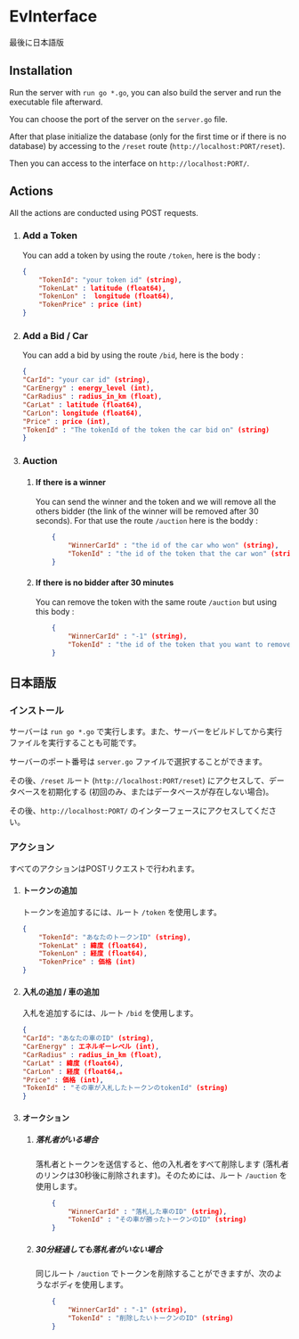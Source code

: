 # EvInterface

最後に日本語版

## Installation

Run the server with ```run go *.go```, you can also build the server and run the executable file afterward.

You can choose the port of the server on the `server.go` file.

After that plase initialize the database (only for the first time or if there is no database) by accessing to the `/reset` route (`http://localhost:PORT/reset`).

Then you can access to the interface on `http://localhost:PORT/`.

## Actions
All the actions are conducted using POST requests.
1) ### Add a Token

    You can add a token by using the route `/token`, here is the body :

    ```json
    {
        "TokenId": "your token id" (string),
        "TokenLat" : latitude (float64),
        "TokenLon" :  longitude (float64),
        "TokenPrice" : price (int)
    }
    ```

2) ### Add a Bid / Car

    You can add a bid by using the route `/bid`, here is the body :

    ```json
    {
    "CarId": "your car id" (string),
    "CarEnergy" : energy_level (int),
    "CarRadius" : radius_in_km (float),
    "CarLat" : latitude (float64),
    "CarLon": longitude (float64),
    "Price" : price (int),
    "TokenId" : "The tokenId of the token the car bid on" (string)
    }
    ```

3) ### Auction

   1) #### If there is a winner

        You can send the winner and the token and we will remove all the others bidder (the link of the winner will be removed after 30 seconds). For that use the route `/auction` here is the boddy :

        ```json
            {
                "WinnerCarId" : "the id of the car who won" (string),
                "TokenId" : "the id of the token that the car won" (string)
            }
        ```

    2) #### If there is no bidder after 30 minutes

        You can remove the token with the same route `/auction` but using this body :

        ```json
            {
                "WinnerCarId" : "-1" (string),
                "TokenId" : "the id of the token that you want to remove" (string)
            }
        ```

## 日本語版

### インストール

サーバーは ``run go *.go`` で実行します。また、サーバーをビルドしてから実行ファイルを実行することも可能です。

サーバーのポート番号は `server.go` ファイルで選択することができます。

その後、`/reset` ルート (`http://localhost:PORT/reset`) にアクセスして、データベースを初期化する (初回のみ、またはデータベースが存在しない場合)。

その後、`http://localhost:PORT/` のインターフェースにアクセスしてください。


### アクション
すべてのアクションはPOSTリクエストで行われます。
1) #### トークンの追加

    トークンを追加するには、ルート `/token` を使用します。

    ```json
    {
        "TokenId": "あなたのトークンID" (string),
        "TokenLat" : 緯度 (float64),
        "TokenLon" : 経度 (float64),
        "TokenPrice" : 価格 (int)
    }
    ```

2) #### 入札の追加 / 車の追加

    入札を追加するには、ルート `/bid` を使用します。

    ```json
    {
    "CarId": "あなたの車のID" (string),
    "CarEnergy" : エネルギーレベル (int),
    "CarRadius" : radius_in_km (float),
    "CarLat" : 緯度 (float64),
    "CarLon" : 経度 (float64,。
    "Price" : 価格 (int),
    "TokenId" : "その車が入札したトークンのtokenId" (string)
    }
    ```

3) #### オークション

   1) ##### 落札者がいる場合

        落札者とトークンを送信すると、他の入札者をすべて削除します (落札者のリンクは30秒後に削除されます)。そのためには、ルート `/auction` を使用します。

        ```json
            {
                "WinnerCarId" : "落札した車のID" (string),
                "TokenId" : "その車が勝ったトークンのID" (string)
            }
        ```

    2) ##### 30分経過しても落札者がいない場合

        同じルート `/auction` でトークンを削除することができますが、次のようなボディを使用します。

        ```json
            {
                "WinnerCarId" : "-1" (string),
                "TokenId" : "削除したいトークンのID" (string)
            }
        ```